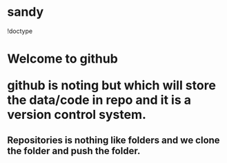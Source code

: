 # sandy
!doctype
<html>
  <head>
    <h1>
      Welcome to github
      <p>
        github is noting but which will store the data/code in repo and it is a version control system.
        <h2>
          Repositories is nothing like folders and we clone the folder and push the folder.
        </h1>
      </p>
      <h1>
        
  </head>
</html>
